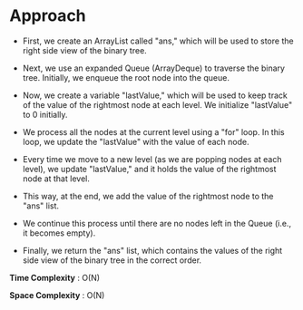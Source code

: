 # Approach

- First, we create an ArrayList called "ans," which will be used to store the right side view of the binary tree.

- Next, we use an expanded Queue (ArrayDeque) to traverse the binary tree. Initially, we enqueue the root node into the queue.

- Now, we create a variable "lastValue," which will be used to keep track of the value of the rightmost node at each level. We initialize "lastValue" to 0 initially.

- We process all the nodes at the current level using a "for" loop. In this loop, we update the "lastValue" with the value of each node.

- Every time we move to a new level (as we are popping nodes at each level), we update "lastValue," and it holds the value of the rightmost node at that level.

- This way, at the end, we add the value of the rightmost node to the "ans" list.

- We continue this process until there are no nodes left in the Queue (i.e., it becomes empty).

- Finally, we return the "ans" list, which contains the values of the right side view of the binary tree in the correct order.

**Time Complexity** : O(N)

**Space Complexity** : O(N)